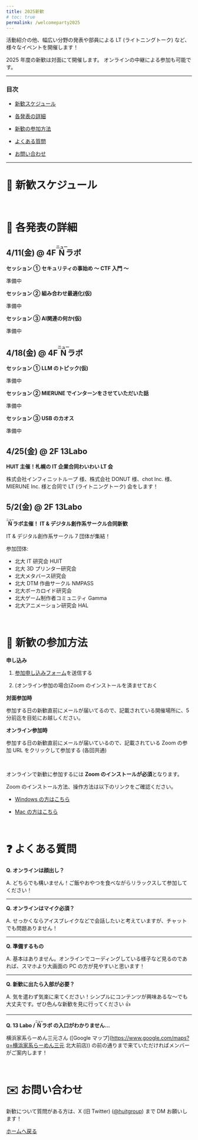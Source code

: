```yaml
---
title: 2025新歓
# toc: true
permalink: /welcomeparty2025
---
```


活動紹介の他、幅広い分野の発表や部員による LT (ライトニングトーク) など、様々なイベントを開催します！

2025 年度の新歓は対面にて開催します。
オンラインの中継による参加も可能です。

---

### 目次

- [新歓スケジュール](#schedule)

- [各発表の詳細](#detail)

- [新歓の参加方法](#join)

- [よくある質問](#question)

- [お問い合わせ](#contact)

---

<!-- ページ内遷移用のaタグ -->

<a id="schedule"></a>

# 📅 新歓スケジュール

<!-- ![image]({{ "/assets/2025/welcomeparty_2025.jpg" | relative_url }}) -->

<br/>

<!-- ページ内遷移用のaタグ -->

<a id="detail"></a>

# 📘 各発表の詳細

## 4/11(金) @ 4F <ruby>Ν<rp>(</rp><rt>ニュー</rt><rp>)</rp></ruby>ラボ

**セッション ① セキュリティの事始め ～ CTF 入門 ～**

準備中

**セッション ② 組み合わせ最適化(仮)**

準備中

**セッション ③ AI関連の何か(仮)**

準備中

## 4/18(金) @ 4F <ruby>Ν<rp>(</rp><rt>ニュー</rt><rp>)</rp></ruby>ラボ

**セッション ① LLM のトピック(仮)**

準備中

**セッション ② MIERUNE でインターンをさせていただいた話**

準備中

**セッション ③ USB のカオス**

準備中

## 4/25(金) @ 2F 13Labo

**HUIT 主催！札幌の IT 企業合同わいわい LT 会**

株式会社インフィニットループ 様、株式会社 DONUT 様、chot Inc. 様、MIERUNE Inc. 様と合同で LT (ライトニングトーク) 会をします！

## 5/2(金) @ 2F 13Labo

**<ruby>Ν<rp>(</rp><rt>ニュー</rt><rp>)</rp></ruby>ラボ主催！ IT & デジタル創作系サークル合同新歓**

IT & デジタル創作系サークル 7 団体が集結！

参加団体:
- 北大 IT 研究会 HUIT
- 北大 3D プリンター研究会
- 北大メタバース研究会
- 北大 DTM 作曲サークル NMPASS
- 北大ボーカロイド研究会
- 北大ゲーム制作者コミュニティ Gamma
- 北大アニメーション研究会 HAL

<br/>

<!-- ページ内遷移用のaタグ -->

<a id="join"></a>

# 📝 新歓の参加方法

**申し込み**

1. <a href="https://example.com" target="_blank" rel="noopener noreferrer">参加申し込みフォーム</a>を送信する

2. (オンライン参加の場合)Zoom のインストールを済ませておく

**対面参加時**

参加する日の新歓直前にメールが届いてるので、記載されている開催場所に、5 分前迄を目処にお越しください。

**オンライン参加時**

参加する日の新歓直前にメールが届いているので、記載されている Zoom の参加 URL をクリックして参加する (各回共通)

<br/>

オンラインで新歓に参加するには **Zoom のインストールが必須**となります。

Zoom のインストール方法、操作方法は以下のリンクをご確認ください。

- [Windows の方はこちら](https://www.fortune-factory.net/2020/07/zoom-pc-1)

- [Mac の方はこちら](https://yogashare.info/blog/zoom-macbook-2/)

<br/>

<!-- ページ内遷移用のaタグ -->

<a id="question"></a>

# ❓ よくある質問

**Q. オンラインは顔出し？**

A. どちらでも構いません！ご飯やおやつを食べながらリラックスして参加してください！

---

**Q. オンラインはマイク必須？**

A. せっかくならアイスブレイクなどで会話したいと考えていますが、チャットでも問題ありません！

---

**Q. 準備するもの**

A. 基本はありません。オンラインでコーディングしている様子など見るのであれば、スマホより大画面の PC の方が見やすいと思います！

---

**Q. 新歓に出たら入部が必要？**

A. 気を遣わず気楽に来てください！シンプルにコンテンツが興味あるな～でも大丈夫です。ぜひ色んな新歓を見に行ってください 👍

---

**Q. 13 Labo / <ruby>Ν<rp>(</rp><rt>ニュー</rt><rp>)</rp></ruby>ラボ の入口がわかりません...**

横浜家系らーめん三元さん ([Google マップ](https://www.google.com/maps?q=横浜家系らーめん三元 北大前店)) の前の通りまで来ていただければメンバーがご案内します！

<br/>

<!-- ページ内遷移用のaタグ -->

<a id="contact"></a>

# ✉️ お問い合わせ

新歓について質問がある方は、X (旧 Twitter) ([@huitgroup](https://x.com/huitgroup)) まで DM お願いします！

[ホームへ戻る]({{site.baseurl}}/)
